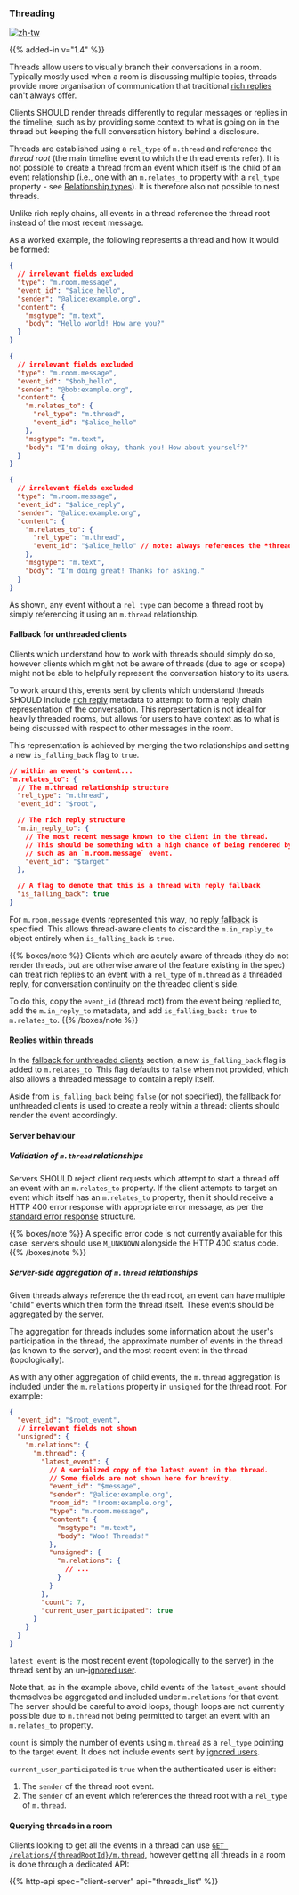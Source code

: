 ### Threading

[![zh-tw](https://img.shields.io/badge/lang-zh--tw-blue.svg)](https://github.com/message-exp/matrix_organized_spec/tree/main/v1.11/client-server-api/zh-tw/threading.zh-tw.md)

{{% added-in v="1.4" %}}

Threads allow users to visually branch their conversations in a room. Typically mostly used
when a room is discussing multiple topics, threads provide more organisation of communication
that traditional [rich replies](#rich-replies) can't always offer.

Clients SHOULD render threads differently to regular messages or replies in the timeline, such
as by providing some context to what is going on in the thread but keeping the full conversation
history behind a disclosure.

Threads are established using a `rel_type` of `m.thread` and reference the
*thread root* (the main timeline event to which the thread events refer). It is not possible to create a thread from an event which itself
is the child of an event relationship (i.e., one with an `m.relates_to`
property with a `rel_type` property - see [Relationship types](#relationship-types)).
It is therefore also not possible to nest threads. 

Unlike rich reply chains, all events in a thread reference the thread root
instead of the most recent message.

As a worked example, the following represents a thread and how it would be formed:

```json
{
  // irrelevant fields excluded
  "type": "m.room.message",
  "event_id": "$alice_hello",
  "sender": "@alice:example.org",
  "content": {
    "msgtype": "m.text",
    "body": "Hello world! How are you?"
  }
}
```

```json
{
  // irrelevant fields excluded
  "type": "m.room.message",
  "event_id": "$bob_hello",
  "sender": "@bob:example.org",
  "content": {
    "m.relates_to": {
      "rel_type": "m.thread",
      "event_id": "$alice_hello"
    },
    "msgtype": "m.text",
    "body": "I'm doing okay, thank you! How about yourself?"
  }
}
```

```json
{
  // irrelevant fields excluded
  "type": "m.room.message",
  "event_id": "$alice_reply",
  "sender": "@alice:example.org",
  "content": {
    "m.relates_to": {
      "rel_type": "m.thread",
      "event_id": "$alice_hello" // note: always references the *thread root*
    },
    "msgtype": "m.text",
    "body": "I'm doing great! Thanks for asking."
  }
}
```

As shown, any event without a `rel_type` can become a thread root by simply referencing it
using an `m.thread` relationship.

#### Fallback for unthreaded clients

Clients which understand how to work with threads should simply do so, however clients which
might not be aware of threads (due to age or scope) might not be able to helpfully represent
the conversation history to its users.

To work around this, events sent by clients which understand threads SHOULD include [rich reply](#rich-replies)
metadata to attempt to form a reply chain representation of the conversation. This representation
is not ideal for heavily threaded rooms, but allows for users to have context as to what is
being discussed with respect to other messages in the room.

This representation is achieved by merging the two relationships and setting a new `is_falling_back`
flag to `true`.

```json
// within an event's content...
"m.relates_to": {
  // The m.thread relationship structure
  "rel_type": "m.thread",
  "event_id": "$root",

  // The rich reply structure
  "m.in_reply_to": {
    // The most recent message known to the client in the thread.
    // This should be something with a high chance of being rendered by the other client,
    // such as an `m.room.message` event.
    "event_id": "$target"
  },

  // A flag to denote that this is a thread with reply fallback
  "is_falling_back": true
}
```

For `m.room.message` events represented this way, no [reply fallback](#fallbacks-for-rich-replies)
is specified. This allows thread-aware clients to discard the `m.in_reply_to` object entirely
when `is_falling_back` is `true`.

{{% boxes/note %}}
Clients which are acutely aware of threads (they do not render threads, but are otherwise
aware of the feature existing in the spec) can treat rich replies to an event with a `rel_type`
of `m.thread` as a threaded reply, for conversation continuity on the threaded client's side.

To do this, copy the `event_id` (thread root) from the event being replied to, add the
`m.in_reply_to` metadata, and add `is_falling_back: true` to `m.relates_to`.
{{% /boxes/note %}}

#### Replies within threads

In the [fallback for unthreaded clients](#fallback-for-unthreaded-clients) section, a new
`is_falling_back` flag is added to `m.relates_to`. This flag defaults to `false` when not
provided, which also allows a threaded message to contain a reply itself.

Aside from `is_falling_back` being `false` (or not specified), the fallback for unthreaded
clients is used to create a reply within a thread: clients should render the event accordingly.

#### Server behaviour

##### Validation of `m.thread` relationships

Servers SHOULD reject client requests which attempt to start a thread off an
event with an `m.relates_to` property. If the client attempts to target an event which itself
has an `m.relates_to` property, then it should receive a HTTP 400 error
response with appropriate error message, as per the [standard error
response](#standard-error-response) structure.

{{% boxes/note %}}
A specific error code is not currently available for this case: servers should use `M_UNKNOWN`
alongside the HTTP 400 status code.
{{% /boxes/note %}}

##### Server-side aggregation of `m.thread` relationships

Given threads always reference the thread root, an event can have multiple
"child" events which then form the thread itself. These events should be
[aggregated](#aggregations-of-child-events) by the server.

The aggregation for threads includes some information about the user's participation in the thread,
the approximate number of events in the thread (as known to the server), and the most recent event
in the thread (topologically).

As with any other aggregation of child events, the `m.thread` aggregation is
included under the `m.relations` property in `unsigned` for the thread root. For example:

```json
{
  "event_id": "$root_event",
  // irrelevant fields not shown
  "unsigned": {
    "m.relations": {
      "m.thread": {
        "latest_event": {
          // A serialized copy of the latest event in the thread.
          // Some fields are not shown here for brevity.
          "event_id": "$message",
          "sender": "@alice:example.org",
          "room_id": "!room:example.org",
          "type": "m.room.message",
          "content": {
            "msgtype": "m.text",
            "body": "Woo! Threads!"
          },
          "unsigned": {
            "m.relations": {
              // ...
            }
          }
        },
        "count": 7,
        "current_user_participated": true
      }
    }
  }
}
```

`latest_event` is the most recent event (topologically to the server) in the thread sent by an
un-[ignored user](#ignoring-users).

Note that, as in the example above, child events of the `latest_event` should
themselves be aggregated and included under `m.relations` for that event. The
server should be careful to avoid loops, though loops are not currently
possible due to `m.thread` not being permitted to target an event with an
`m.relates_to` property.

`count` is simply the number of events using `m.thread` as a `rel_type` pointing to the target event.
It does not include events sent by [ignored users](#ignoring-users).

`current_user_participated` is `true` when the authenticated user is either:
1. The `sender` of the thread root event.
2. The `sender` of an event which references the thread root with a `rel_type` of `m.thread`.

#### Querying threads in a room

Clients looking to get all the events in a thread can use
[`GET /relations/{threadRootId}/m.thread`](#get_matrixclientv1roomsroomidrelationseventidreltype),
however getting all threads in a room is done through a dedicated API:

{{% http-api spec="client-server" api="threads_list" %}}
